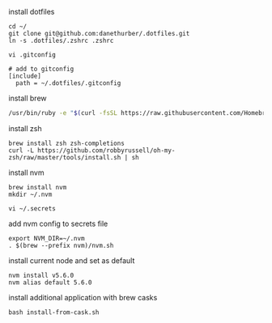 install dotfiles

```
cd ~/
git clone git@github.com:danethurber/.dotfiles.git
ln -s .dotfiles/.zshrc .zshrc

vi .gitconfig

# add to gitconfig
[include]
  path = ~/.dotfiles/.gitconfig
```

install brew

```bash
/usr/bin/ruby -e "$(curl -fsSL https://raw.githubusercontent.com/Homebrew/install/master/install)"
```

install zsh

```
brew install zsh zsh-completions
curl -L https://github.com/robbyrussell/oh-my-zsh/raw/master/tools/install.sh | sh
```

install nvm

```
brew install nvm
mkdir ~/.nvm
```

```
vi ~/.secrets
```

add nvm config to secrets file

```
export NVM_DIR=~/.nvm
. $(brew --prefix nvm)/nvm.sh
```

install current node and set as default

```
nvm install v5.6.0
nvm alias default 5.6.0
```

install additional application with brew casks

```
bash install-from-cask.sh
```
